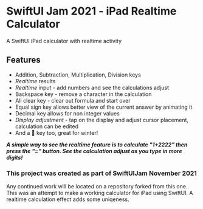 # SwiftUI Jam 2021 - iPad Realtime Calculator
A SwiftUI iPad calculator with realtime activity


## Features
*  Addition, Subtraction, Multiplication, Division keys
*  *Realtime* results
*  *Realtime* input - add numbers and see the calculations adjust
*  Backspace key - remove a character in the calculation
*  All clear key - clear out formula and start over
*  Equal sign key allows better view of the current answer by animating it
*  Decimal key allows for non integer values
*  *Display adjustment* - tap on the display and adjust cursor placement, calculation can be edited
*  And a 🧦 key too, great for winter!

***A simple way to see the realtime feature is to calculate "1+2222" then press the "=" button. See the calculation adjust as you type in more digits!***

### This project was created as part of SwiftUIJam November 2021
Any continued work will be located on a repository forked from this one. This was an attempt to make a working calculator for iPad using SwiftUI. A realtime calculation effect adds some uniqeness.
